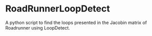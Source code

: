 # RoadRunnerLoopDetect

A python script to find the loops presented in the Jacobin matrix of Roadrunner using LoopDetect.



